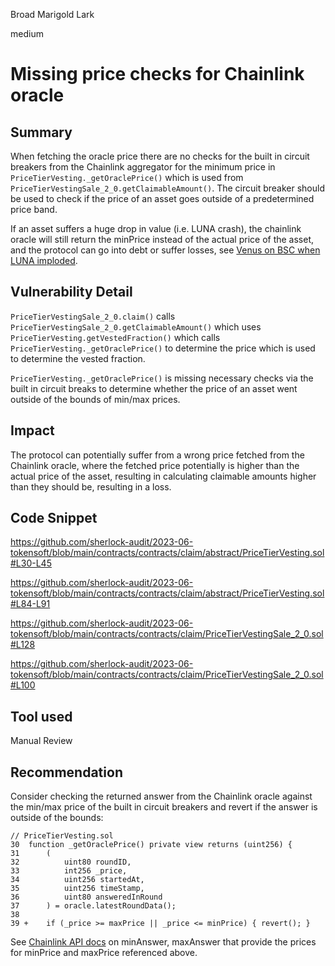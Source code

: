 Broad Marigold Lark

medium

# Missing price checks for Chainlink oracle

## Summary

When fetching the oracle price there are no checks for the built in circuit breakers from the Chainlink aggregator for the minimum price in `PriceTierVesting._getOraclePrice()` which is used from `PriceTierVestingSale_2_0.getClaimableAmount()`. The circuit breaker should be used to check if the price of an asset goes outside of a predetermined price band.

If an asset suffers a huge drop in value (i.e. LUNA crash), the chainlink oracle will still return the minPrice instead of the actual price of the asset, and the protocol can go into debt or suffer losses, see [Venus on BSC when LUNA imploded](https://rekt.news/venus-blizz-rekt/).

## Vulnerability Detail

`PriceTierVestingSale_2_0.claim()` calls `PriceTierVestingSale_2_0.getClaimableAmount()` which uses `PriceTierVesting.getVestedFraction()` which calls `PriceTierVesting._getOraclePrice()` to determine the price which is used to determine the vested fraction.

`PriceTierVesting._getOraclePrice()` is missing necessary checks via the built in circuit breaks to determine whether the price of an asset went outside of the bounds of min/max prices.

## Impact

The protocol can potentially suffer from a wrong price fetched from the Chainlink oracle, where the fetched price potentially is higher than the actual price of the asset, resulting in calculating claimable amounts higher than they should be, resulting in a loss.

## Code Snippet

https://github.com/sherlock-audit/2023-06-tokensoft/blob/main/contracts/contracts/claim/abstract/PriceTierVesting.sol#L30-L45

https://github.com/sherlock-audit/2023-06-tokensoft/blob/main/contracts/contracts/claim/abstract/PriceTierVesting.sol#L84-L91

https://github.com/sherlock-audit/2023-06-tokensoft/blob/main/contracts/contracts/claim/PriceTierVestingSale_2_0.sol#L128

https://github.com/sherlock-audit/2023-06-tokensoft/blob/main/contracts/contracts/claim/PriceTierVestingSale_2_0.sol#L100

## Tool used

Manual Review

## Recommendation

Consider checking the returned answer from the Chainlink oracle against the min/max price of the built in circuit breakers and revert if the answer is outside of the bounds:

```solidity
// PriceTierVesting.sol
30	function _getOraclePrice() private view returns (uint256) {
31		(
32			uint80 roundID,
33			int256 _price,
34			uint256 startedAt,
35			uint256 timeStamp,
36			uint80 answeredInRound
37		) = oracle.latestRoundData();
38
39 +    if (_price >= maxPrice || _price <= minPrice) { revert(); }
```

See [Chainlink API docs](https://docs.chain.link/data-feeds/api-reference#variables-and-functions-in-accesscontrolledoffchainaggregator) on minAnswer, maxAnswer that provide the prices for minPrice and maxPrice referenced above.